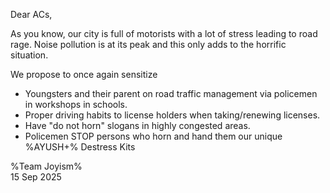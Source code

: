 


Dear ACs,

As you know, our city is full of motorists with a lot of stress leading to road rage. Noise pollution is at its peak and this only adds to the horrific situation.

We propose to once again sensitize

* Youngsters and their parent on road traffic management via policemen in workshops in schools.
* Proper driving habits to license holders when taking/renewing licenses.
* Have "do not horn" slogans in highly congested areas.
* Policemen STOP persons who horn and hand them our unique %AYUSH+% Destress Kits

%Team Joyism%<br />
15 Sep 2025
